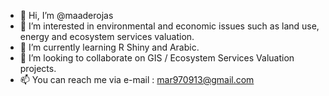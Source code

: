 - 👋 Hi, I’m @maaderojas
- 👀 I’m interested in environmental and economic issues such as land use, energy and ecosystem services valuation. 
- 🌱 I’m currently learning R Shiny and Arabic. 
- 💞️ I’m looking to collaborate on GIS / Ecosystem Services Valuation projects. 
- 📫 You can reach me via e-mail : mar970913@gmail.com 

<!---
maaderojas/maaderojas is a ✨ special ✨ repository because its `README.md` (this file) appears on your GitHub profile.
You can click the Preview link to take a look at your changes.
--->
